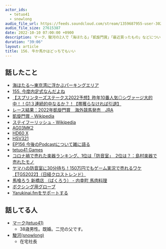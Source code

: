 ```yaml
---
actor_ids:
  - tetuo41
  - snowlong
audio_file_url: https://feeds.soundcloud.com/stream/1359687955-user-302747142-yarukinai-156-2022-10-10.mp3
audio_file_size: 27615387
date: 2022-10-10 07:00:00 +0900
description: マーク、駿河の2人で「海ほたる」「凱旋門賞」「最近買ったもの」などについて話しました。
duration: "39:06"
layout: article
title: 156. 牛か馬かはどっちでもいい
---
```


## 話したこと
- [海ほたる～東京湾に浮かぶパーキングエリア](https://www.umihotaru.com/)
- [155. 今度内定式なんだよね](https://yarukinai.fm/episode/155)
- [【スプリンターズステークス2022予想】昨年10番人気◎シヴァージ大的中！！G1３連続的中なるか？！【帯獲らなければ引退】](https://www.youtube.com/watch?v=pCgY3gPnqzA)
- [レース結果：2022年凱旋門賞　海外競馬発売　JRA](https://jra.jp/keiba/overseas/race/2022arc/kaiko.html)
- [凱旋門賞 - Wikipedia](https://ja.wikipedia.org/wiki/%E5%87%B1%E6%97%8B%E9%96%80%E8%B3%9E)
- [ステイフーリッシュ - Wikipedia](https://ja.wikipedia.org/wiki/%E3%82%B9%E3%83%86%E3%82%A4%E3%83%95%E3%83%BC%E3%83%AA%E3%83%83%E3%82%B7%E3%83%A5)
- [AG03MK2](https://jp.yamaha.com/products/proaudio/live_streaming_gaming/ag/ag03mk2/index.html)
- [HD60 X](https://www.elgato.com/ja/game-capture-hd60-x)
- [HSV321](https://www.amazon.co.jp/dp/B07JDF9N5W)
- [EP156 今後のPodcastについて雑に語る](https://yuru28.com/156)
- [tetuo41 Games](https://www.youtube.com/channel/UCPc9mByM7oIZ92DAaqh1T4Q?app=desktop)
- [コロナ禍で売れた楽器ランキング、1位は「防音室」　2位は？：島村楽器で売れたモノ](https://www.itmedia.co.jp/business/articles/2205/12/news063.html)
- [ヤマハの防音室に30分待ち！150万円でもゲーム実況で売れるワケ【TGS2022】（日経クロストレンド）](https://news.yahoo.co.jp/articles/0e8be56c0aa34a0097650a8fe54fe6d3cc9a1e28)
- [馬喰ろう 新橋店 （ばくろう） - 内幸町 馬肉料理](https://tabelog.com/tokyo/A1301/A130103/13111145/)
- [ボクシング用グローブ](https://www.amazon.co.jp/%E3%83%9C%E3%82%AF%E3%82%B7%E3%83%B3%E3%82%B0%E3%82%B0%E3%83%AD%E3%83%BC%E3%83%96-%E9%80%9A%E8%B2%A9/b?ie=UTF8&node=2201295051)
- [Yarukinai.fmをサポートする](https://note.com/tetuo41/circle)

## 話してる人
- [マーク(tetuo41)](https://twitter.com/tetuo41)
  - 38歳男性。既婚。二児の父です。
- [駿河(snowlong)](https://twitter.com/_snowlong)
  - 在宅社長
